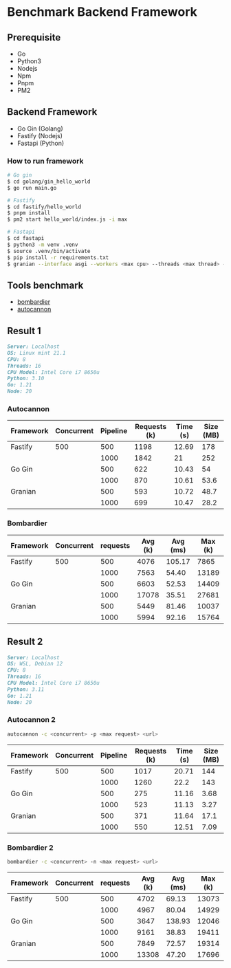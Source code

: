 # Benchmark Backend Framework

## Prerequisite

- Go
- Python3
- Nodejs
- Npm
- Pnpm
- PM2

## Backend Framework

- Go Gin (Golang)
- Fastify (Nodejs)
- Fastapi (Python)

### How to run framework

```bash
# Go gin
$ cd golang/gin_hello_world
$ go run main.go

# Fastify
$ cd fastify/hello_world
$ pnpm install
$ pm2 start hello_world/index.js -i max

# Fastapi
$ cd fastapi
$ python3 -m venv .venv
$ source .venv/bin/activate
$ pip install -r requirements.txt
$ granian --interface asgi --workers <max cpu> --threads <max thread> --loop uvloop hello_world/main:app
```

## Tools benchmark

- [bombardier](https://github.com/codesenberg/bombardier)
- [autocannon](https://github.com/mcollina/autocannon)

## Result 1

```markdown
Server: Localhost
OS: Linux mint 21.1
CPU: 8
Threads: 16
CPU Model: Intel Core i7 8650u
Python: 3.10
Go: 1.21
Node: 20
```

### Autocannon

| Framework | Concurrent | Pipeline | Requests (k) | Time (s) | Size (MB) |
| --------- | ---------- | -------- | ------------ | -------- | --------- |
| Fastify   | 500        | 500      | 1198         | 12.69    | 178       |
|           |            | 1000     | 1842         | 21       | 252       |
| Go Gin    |            | 500      | 622          | 10.43    | 54        |
|           |            | 1000     | 870          | 10.61    | 53.6      |
| Granian   |            | 500      | 593          | 10.72    | 48.7      |
|           |            | 1000     | 699          | 10.47    | 28.2      |

### Bombardier

| Framework | Concurrent | requests | Avg (k) | Avg (ms) | Max (k) | Max (ms) |
| --------- | ---------- | -------- | ------- | -------- | ------- | -------- |
| Fastify   | 500        | 500      | 4076    | 105.17   | 7865    | 155.18   |
|           |            | 1000     | 7563    | 54.40    | 13189   | 137.60   |
| Go Gin    |            | 500      | 6603    | 52.53    | 14409   | 92.92    |
|           |            | 1000     | 17078   | 35.51    | 27681   | 99.50    |
| Granian   |            | 500      | 5449    | 81.46    | 10037   | 142.45   |
|           |            | 1000     | 5994    | 92.16    | 15764   | 227.62   |

## Result 2

```markdown
Server: Localhost
OS: WSL, Debian 12
CPU: 8
Threads: 16
CPU Model: Intel Core i7 8650u
Python: 3.11
Go: 1.21
Node: 20
```

### Autocannon 2

```bash
autocannon -c <concurrent> -p <max request> <url>
```

| Framework | Concurrent | Pipeline | Requests (k) | Time (s) | Size (MB) |
| --------- | ---------- | -------- | ------------ | -------- | --------- |
| Fastify   | 500        | 500      | 1017         | 20.71    | 144       |
|           |            | 1000     | 1260         | 22.2     | 143       |
| Go Gin    |            | 500      | 275          | 11.16    | 3.68      |
|           |            | 1000     | 523          | 11.13    | 3.27      |
| Granian   |            | 500      | 371          | 11.64    | 17.1      |
|           |            | 1000     | 550          | 12.51    | 7.09      |

### Bombardier 2

```bash
bombardier -c <concurrent> -n <max request> <url>
```

| Framework | Concurrent | requests | Avg (k) | Avg (ms) | Max (k) | Max (ms) |
| --------- | ---------- | -------- | ------- | -------- | ------- | -------- |
| Fastify   | 500        | 500      | 4702    | 69.13    | 13073   | 151.87   |
|           |            | 1000     | 4967    | 80.04    | 14929   | 264.46   |
| Go Gin    |            | 500      | 3647    | 138.93   | 12046   | 220.11   |
|           |            | 1000     | 9161    | 38.83    | 19411   | 141.28   |
| Granian   |            | 500      | 7849    | 72.57    | 19314   | 101.84   |
|           |            | 1000     | 13308   | 47.20    | 17696   | 122.63   |
